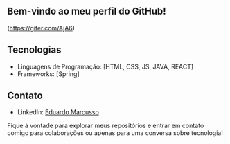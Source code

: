 ## Bem-vindo ao meu perfil do GitHub!

(https://gifer.com/AjA6)

## Tecnologias
- Linguagens de Programação: [HTML, CSS, JS, JAVA, REACT]
- Frameworks: [Spring]

## Contato
- LinkedIn: [Eduardo Marcusso](www.linkedin.com/in/eduardo-marcusso-a888ab2aa)

Fique à vontade para explorar meus repositórios e entrar em contato comigo para colaborações ou apenas para uma conversa sobre tecnologia!
